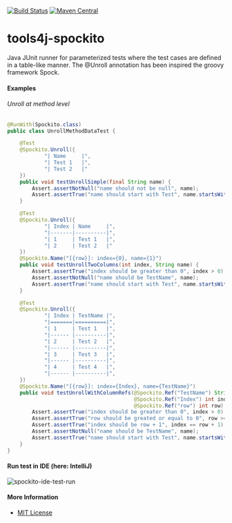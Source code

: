 [![Build Status](https://travis-ci.org/tools4j/spockito.svg?branch=master)](https://travis-ci.org/tools4j/spockito)
[![Maven Central](https://maven-badges.herokuapp.com/maven-central/org.tools4j/tools4j-spockito/badge.svg)](https://maven-badges.herokuapp.com/maven-central/org.tools4j/tools4j-spockito)

# tools4j-spockito
Java JUnit runner for parameterized tests where the test cases are defined in a table-like
manner. The @Unroll annotation has been inspired the groovy framework Spock.
 
#### Examples
###### Unroll at method level
```java
@RunWith(Spockito.class)
public class UnrollMethodDataTest {

    @Test
    @Spockito.Unroll({
            "| Name     |",
            "| Test 1   |",
            "| Test 2   |"
    })
    public void testUnrollSimple(final String name) {
        Assert.assertNotNull("name should not be null", name);
        Assert.assertTrue("name should start with Test", name.startsWith("Test "));
    }

    @Test
    @Spockito.Unroll({
            "| Index | Name     |",
            "|-------|----------|",
            "| 1     | Test 1   |",
            "| 2     | Test 2   |"
    })
    @Spockito.Name("[{row}]: index={0}, name={1}")
    public void testUnrollTwoColumns(int index, String name) {
        Assert.assertTrue("index should be greater than 0", index > 0);
        Assert.assertNotNull("name should be TestName", name);
        Assert.assertTrue("name should start with Test", name.startsWith("Test "));
    }

    @Test
    @Spockito.Unroll({
            "| Index | TestName |",
            "|=======|==========|",
            "| 1     | Test 1   |",
            "|------ |----------|",
            "| 2     | Test 2   |",
            "|------ |----------|",
            "| 3     | Test 3   |",
            "|------ |----------|",
            "| 4     | Test 4   |",
            "|------ |----------|",
    })
    @Spockito.Name("[{row}]: index={Index}, name={TestName}")
    public void testUnrollWithColumnRefs(@Spockito.Ref("TestName") String name,
                                         @Spockito.Ref("Index") int index,
                                         @Spockito.Ref("row") int row) {
        Assert.assertTrue("index should be greater than 0", index > 0);
        Assert.assertTrue("row should be greated or equal to 0", row >= 0);
        Assert.assertTrue("index should be row + 1", index == row + 1);
        Assert.assertNotNull("name should be TestName", name);
        Assert.assertTrue("name should start with Test", name.startsWith("Test "));
    }
}
```

#### Run test in IDE (here: IntelliJ)
![spockito-ide-test-run](https://github.com/tools4j/spockito/blob/master/ide-run-SpockitoTest.png)

#### More Information
* [MIT License](https://github.com/tools4j/spockito/blob/master/LICENSE)
